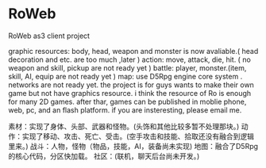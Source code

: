 RoWeb
=====

RoWeb as3 client project

graphic resources: body, head, weapon and monster is now avaliable.( head decoration and etc. are too much ,later )
action: move, attack, die, hit. ( no weapon and skill, pickup are not ready yet )
battle: player, monster.(item, skill, AI, equip are not ready yet )
map: use D5Rpg engine core system .
networks are not ready yet.
the project is for guys wants to make their own game but not have graphics resource. i think the resource of Ro is enough for many 2D games.
after thar, games can be published in moblie phone, web, pc, and an flash platform.
if you are insteresting, please email me.

素材：实现了身体、头部、武器和怪物。(头饰和其他比较多暂不处理那块。)
动作：实现了移动、攻击、死亡、受击。(空手攻击和技能、拾取还没有融合到逻辑里来。)
战斗：人物，怪物（物品，技能，AI，装备尚未实现)
地图：融合了D5Rpg的核心代码，分区快加载。
社区：(联机，聊天后台尚未开发。)
